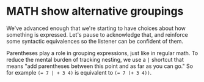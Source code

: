 # MATH show alternative groupings

We've advanced enough that we're starting to have choices about how
something is expressed.  Let's pause to acknowledge that, and
reinforce some syntactic equivalences so the listener can be confident
of them.

Parentheses play a role in grouping expressions, just like in regular
math.  To reduce the mental burden of tracking nesting, we use a `|` shortcut
that means "add parentheses between this point and as far as you can go."  So for
example `(= 7 | + 3 4)` is equivalent to `(= 7 (+ 3 4))`.
